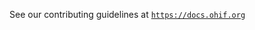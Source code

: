 See our contributing guidelines at [`https://docs.ohif.org`](https://docs.ohif.org/development/contributing.html)
